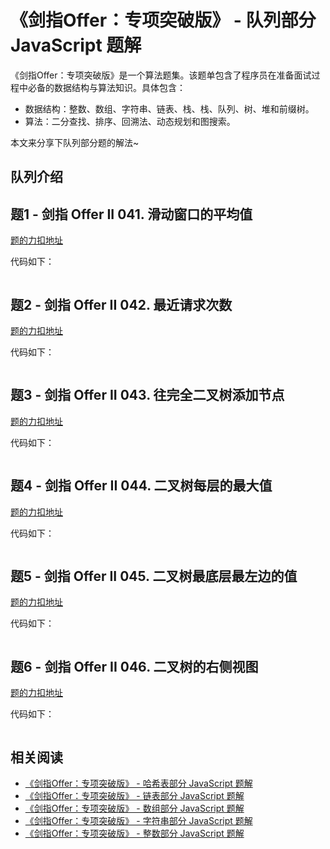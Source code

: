# 《剑指Offer：专项突破版》 - 队列部分 JavaScript 题解
《剑指Offer：专项突破版》是一个算法题集。该题单包含了程序员在准备面试过程中必备的数据结构与算法知识。具体包含：
- 数据结构：整数、数组、字符串、链表、栈、栈、队列、树、堆和前缀树。
- 算法：二分查找、排序、回溯法、动态规划和图搜索。 

本文来分享下队列部分题的解法~

## 队列介绍


## 题1 - 剑指 Offer II 041. 滑动窗口的平均值

[题的力扣地址](https://leetcode-cn.com/problems/qIsx9U/)

代码如下：

```js
```

## 题2 - 剑指 Offer II 042. 最近请求次数

[题的力扣地址](https://leetcode-cn.com/problems/H8086Q/)

代码如下：

```js
```

## 题3 - 剑指 Offer II 043. 往完全二叉树添加节点

[题的力扣地址](https://leetcode-cn.com/problems/NaqhDT/)

代码如下：

```js
```

## 题4 - 剑指 Offer II 044. 二叉树每层的最大值

[题的力扣地址](https://leetcode-cn.com/problems/hPov7L/)

代码如下：

```js
```

## 题5 - 剑指 Offer II 045. 二叉树最底层最左边的值

[题的力扣地址](https://leetcode-cn.com/problems/LwUNpT/)

代码如下：

```js
```

## 题6 - 剑指 Offer II 046. 二叉树的右侧视图

[题的力扣地址](https://leetcode-cn.com/problems/WNC0Lk/)

代码如下：

```js
```

## 相关阅读
* [《剑指Offer：专项突破版》 - 哈希表部分 JavaScript 题解](https://mp.weixin.qq.com/s/o57JvPCih3YT2cOxvPTSvw)
* [《剑指Offer：专项突破版》 - 链表部分 JavaScript 题解](https://mp.weixin.qq.com/s/IOA1cOa38c4DHcANcQgSKA)
* [《剑指Offer：专项突破版》 - 数组部分 JavaScript 题解](https://mp.weixin.qq.com/s/gU9gDo60IWbuBmoeX4a3gA)
* [《剑指Offer：专项突破版》 - 字符串部分 JavaScript 题解](https://mp.weixin.qq.com/s/aD4sEREM50EF294Mnt7xrw)
* [《剑指Offer：专项突破版》 - 整数部分 JavaScript 题解](https://mp.weixin.qq.com/s/E9wxw1ahtBeCAE_njmIr2Q)